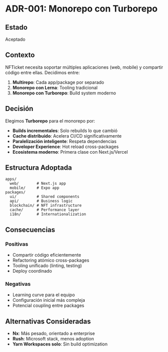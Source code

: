 # ADR-001: Monorepo con Turborepo

## Estado
Aceptado

## Contexto
NFTicket necesita soportar múltiples aplicaciones (web, mobile) y compartir código entre ellas. Decidimos entre:

1. **Multirepo**: Cada app/package por separado
2. **Monorepo con Lerna**: Tooling tradicional
3. **Monorepo con Turborepo**: Build system moderno

## Decisión
Elegimos **Turborepo** para el monorepo por:

- **Builds incrementales**: Solo rebuilds lo que cambió
- **Cache distribuido**: Acelera CI/CD significativamente  
- **Paralelización inteligente**: Respeta dependencias
- **Developer Experience**: Hot reload cross-packages
- **Ecosistema moderno**: Primera clase con Next.js/Vercel

## Estructura Adoptada
```
apps/
  web/        # Next.js app
  mobile/     # Expo app
packages/
  ui/         # Shared components
  api/        # Business logic
  blockchain/ # NFT infrastructure
  cache/      # Performance layer
  i18n/       # Internationalization
```

## Consecuencias

### Positivas
- Compartir código eficientemente
- Refactoring atómico cross-packages
- Tooling unificado (linting, testing)
- Deploy coordinado

### Negativas  
- Learning curve para el equipo
- Configuración inicial más compleja
- Potencial coupling entre packages

## Alternativas Consideradas
- **Nx**: Más pesado, orientado a enterprise
- **Rush**: Microsoft stack, menos adoption
- **Yarn Workspaces solo**: Sin build optimization